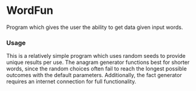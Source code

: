 # WordFun
Program which gives the user the ability to get data given input words.

### Usage
This is a relatively simple program which uses random seeds to provide unique results per use. The anagram generator functions best for shorter words, since the random choices often fail to reach the longest possible outcomes with the default parameters. Additionally, the fact generator requires an internet connection for full functionality.
